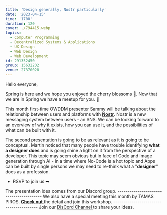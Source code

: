 ```yaml
---
title: 'Design generally, Nostr particularly'
date: '2023-04-15'
time: '1700'
duration: 120
cover: ./794415.webp
topics:
  - Computer Programming
  - Decentralized Systems & Applications
  - UX Design
  - Web Design
  - Web Development
id: 291352450
group: 15632202
venue: 27370028
---
```


Hello everyone,

Spring is here and we hope you enjoyed the cherry blossoms 🌸. Now that we are in Spring we have a meetup for you. 🌱

This month first-time OWDDM presenter Sammy will be talking about the relationship between users and platforms with **[Nostr](https://nostr.com/)**. Nostr is a new messaging system between users - an SNS. We can be looking forward to an overview of why it exists, how you can use it, and the possibilities of what can be built with it.

The second presentation is going to be as relevant as it is going to be conceptual. Martin noticed that many people have trouble identifying **what a designer does** and is going shine a light on it from the perspective of a developer. This topic may seem obvious but in face of Code and image generation through AI - in a time where No-Code is a hot topic and Apps can be built by single persons we may need to re-think what a "**designer**" does as a profession.

* RSVP to join us ➡

The presentation idea comes from our Discord group.
\-\-\-\-\-\-\-\-\-\-\-\-\-\-\-\-\-\-\-\-\-\-\-\-\-\-\-\-\-\-\-\-\-\-\-\-\-\-\-\-
We also have a special meeting this month by TAMAS PIROS.
**[Check out](https://www.meetup.com/osaka-web-designers-and-developers-meetup/events/292146517/)**[ ](https://www.meetup.com/osaka-web-designers-and-developers-meetup/events/292146517/)the detail and join this workshop.
\-\-\-\-\-\-\-\-\-\-\-\-\-\-\-\-\-\-\-\-\-\-\-\-\-\-\-\-\-\-\-\-\-\-\-\-\-\-\-\-
Join our [DisCord Channel ](https://discord.gg/D4XaVAyQ)to share your ideas.
